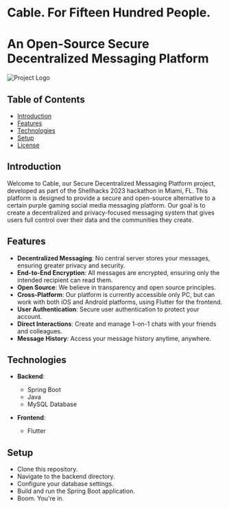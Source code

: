 # Cable. For Fifteen Hundred People.
# An Open-Source Secure Decentralized Messaging Platform

![Project Logo](https://www.samirjihadi.com/Cable_Logo_White.png)

## Table of Contents
- [Introduction](#introduction)
- [Features](#features)
- [Technologies](#technologies)
- [Setup](#setup)
- [License](#license)

## Introduction

Welcome to Cable, our Secure Decentralized Messaging Platform project, developed as part of the Shellhacks 2023 hackathon in Miami, FL. This platform is designed to provide a secure and open-source alternative to a certain purple gaming social media messaging platform. Our goal is to create a decentralized and privacy-focused messaging system that gives users full control over their data and the communities they create.

## Features

- **Decentralized Messaging**: No central server stores your messages, ensuring greater privacy and security.
- **End-to-End Encryption**: All messages are encrypted, ensuring only the intended recipient can read them.
- **Open Source**: We believe in transparency and open source principles.
- **Cross-Platform**: Our platform is currently accessible only PC, but can work with both iOS and Android platforms, using Flutter for the frontend.
- **User Authentication**: Secure user authentication to protect your account.
- **Direct Interactions**: Create and manage 1-on-1 chats with your friends and colleagues.
- **Message History**: Access your message history anytime, anywhere.

## Technologies

- **Backend**:
  - Spring Boot
  - Java
  - MySQL Database
  
- **Frontend**:
  - Flutter

## Setup

- Clone this repository.
- Navigate to the backend directory.
- Configure your database settings.
- Build and run the Spring Boot application.
- Boom. You're in.

  
